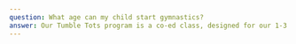 ```yaml
---
question: What age can my child start gymnastics?
answer: Our Tumble Tots program is a co-ed class, designed for our 1-3 year old gymnasts. Preschool open gym is available for any children under six years old and requires parental participation.
---
```

